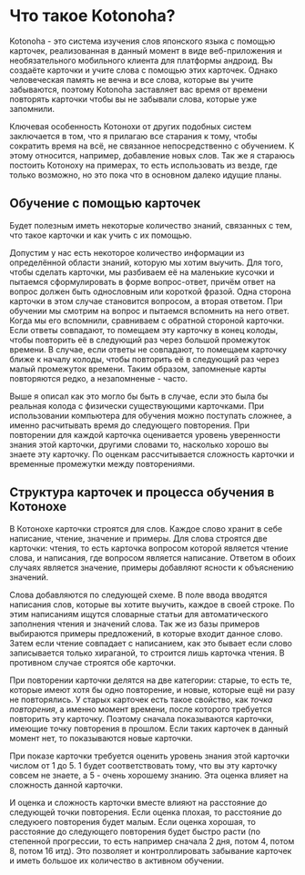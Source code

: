 # Что такое Kotonoha?

Kotonoha - это система изучения слов японского языка с помощью карточек,
реализованная в данный момент в виде веб-приложения и необязательного мобильного клиента
для платформы андроид. Вы создаёте карточки и учите слова с помощью этих карточек.
Однако человеческая память не вечна и все слова, которые вы учите забываются, поэтому
Kotonoha заставляет вас время от времени повторять карточки чтобы вы не забывали слова,
которые уже запомнили.

Ключевая особенность Котонохи от других подобных систем заключается в том, что
я прилагаю все старания к тому, чтобы сократить время на всё, не связанное непосредственно с обучением.
К этому относится, например, добавление новых слов. Так же я стараюсь постоить Котоноху на примерах,
то есть использовать из везде, где только возможно, но это пока что в основном далеко идущие планы.

## Обучение с помощью карточек

Будет полезным иметь некоторые количество знаний, связанных с тем, что такое карточки и как учить с их помощью.

Допустим у нас есть некоторое количество информации из определённой области знаний, которую мы хотим выучить.
Для того, чтобы сделать карточки, мы разбиваем её на маленькие кусочки и пытаемся сформулировать в форме
вопрос-ответ, причём ответ на вопрос должен быть однословным или короткой фразой. Одна сторона карточки
в этом случае становится вопросом, а вторая ответом. При обучении мы смотрим на вопрос и пытаемся вспомнить
на него ответ. Когда мы его вспомнили, сравниваем с обратной стороной карточки. Если ответы совпадают,
то помещаем эту карточку в конец колоды, чтобы повторить её в следующий раз через большой промежуток времени.
В случае, если ответы не совпадают, то помещаем карточку ближе к началу колоды, чтобы повторить её в
следующий раз через малый промежуток времени. Таким образом, запомненые карты повторяются редко,
а незапомненые - часто.

Выше я описал как это могло бы быть в случае, если это была бы реальная колода с физически
существующими карточками. При использовании компьютера для обучения можно поступать сложнее, а именно
расчитывать время до следующего повторения. При повторении для каждой карточка оценивается уровень уверенности знания
этой карточки, другими словами то, насколько хорошо вы знаете эту карточку. По оценкам рассчитывается сложность
карточки и временные промежутки между повторениями.

## Структура карточек и процесса обучения в Котонохе

В Котонохе карточки строятся для слов. Каждое слово хранит в себе написание, чтение, значение и примеры.
Для слова строятся две карточки: чтения, то есть карточка вопросом которой является чтение слова, и
написания, где вопросом является написание. Ответом в обоих случаях является значение, примеры добавляют
ясности к объяснению значений.

Слова добавляются по следующей схеме. В поле ввода вводятся написания слов, которые вы хотите выучить,
каждое в своей строке. По этим написаниям ищутся словарные статьи для автоматического заполнения чтения
и значений слова. Так же из базы примеров выбираются примеры предложений, в которые входит данное слово.
Затем если чтение совпадает с написанием, как это бывает если слово записывается только хираганой, то строится
лишь карточка чтения. В противном случае строятся обе карточки.

При повторении карточки делятся на две категории: старые, то есть те, которые имеют хотя бы одно повторение,
и новые, которые ещё ни разу не повторялись. У старых карточек есть такое свойство, как *точка повторения*,
а именно момент времени, после которого требуется повторить эту карточку. Поэтому сначала показываются карточки,
имеющие точку повторения в прошлом. Если таких карточек в данный момент нет, то показываются новые карточки.

При показе карточки требуется оценить уровень знания этой карточки числом от 1 до 5. 1 будет соответствовать
тому, что вы эту карточку совсем не знаете, а 5 - очень хорошему знанию. Эта оценка влияет на сложность
данной карточки.

И оценка и сложность карточки вместе влияют на расстояние до следующей точки повторения. Если оценка плохая,
то расстояние до следуюего повторения будет малым. Если оценка хорошая, то расстояние до следующего повторения
будет быстро расти (по степенной прогрессии, то есть например сначала 2 дня, потом 4, потом 8, потом 16 итд).
Это позволяет и контроллировать забывание карточек и иметь большое их количество в активном обучении.
